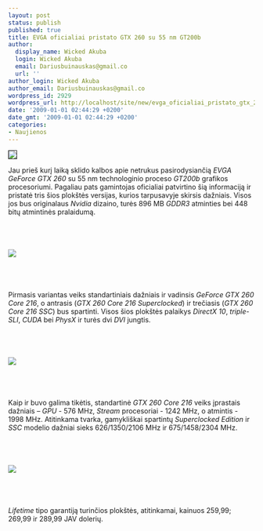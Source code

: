 ```yaml
---
layout: post
status: publish
published: true
title: EVGA oficialiai pristato GTX 260 su 55 nm GT200b
author:
  display_name: Wicked Akuba
  login: Wicked Akuba
  email: Dariusbuinauskas@gmail.co
  url: ''
author_login: Wicked Akuba
author_email: Dariusbuinauskas@gmail.co
wordpress_id: 2929
wordpress_url: http://localhost/site/new/evga_oficialiai_pristato_gtx_260_su_55_nm_gt200b/
date: '2009-01-01 02:44:29 +0200'
date_gmt: '2009-01-01 02:44:29 +0200'
categories:
- Naujienos
---
```

<div class="imgright"><img src="http://technews.lt/upl/Failai/evga-logo.jpg" border="1"></div>
<p>Jau prieš kurį laiką sklido kalbos apie netrukus pasirodysiančią <i>EVGA GeForce GTX 260</i> su 55 nm technologinio proceso <i>GT200b</i> grafikos procesoriumi. Pagaliau pats gamintojas oficialiai patvirtino šią informaciją ir pristatė tris šios plokštės versijas, kurios tarpusavyje skirsis dažniais. Visos jos bus originalaus <i>Nvidia</i> dizaino, turės 896 MB <i>GDDR3</i> atminties bei 448 bitų atmintinės pralaidumą.<br />
<br><br />
<br><br><img src="http://technews.lt/upl/Failai/EVGA_55nm_GeForce_GTX_260_SSC_01.jpg"><br><br />
<br><br />
<br>Pirmasis variantas veiks standartiniais dažniais ir vadinsis <i>GeForce GTX 260 Core 216</i>, o antrasis (<i>GTX 260 Core 216 Superclocked</i>) ir trečiasis (<i>GTX 260 Core 216 SSC</i>) bus spartinti. Visos šios plokštės palaikys <i>DirectX 10</i>, <i>triple-SLI</i>, <i>CUDA</i> bei <i>PhysX</i> ir turės dvi <i>DVI</i> jungtis.<br />
<br><br />
<br><br><img src="http://technews.lt/upl/Failai/EVGA_55nm_GeForce_GTX_260_SSC_03.jpg"><br> <br />
<br><br />
<br>Kaip ir buvo galima tikėtis, standartinė <i>GTX 260 Core 216</i> veiks įprastais dažniais – <i>GPU</i> - 576 MHz, <i>Stream</i> procesoriai - 1242 MHz, o atmintis - 1998 MHz. Atitinkama tvarka, gamykliškai spartintų <i>Superclocked Edition</i> ir <i>SSC</i> modelio dažniai sieks 626/1350/2106 MHz ir 675/1458/2304 MHz.<br />
<br><br />
<br><br><img src="http://technews.lt/upl/Failai/EVGA_55nm_GeForce_GTX_260_SSC_04.jpg"><br><br />
<br><br />
<br><i>Lifetime</i> tipo garantiją turinčios plokštės, atitinkamai, kainuos 259,99; 269,99 ir 289,99 JAV dolerių.<br />
<br><br />
<br><br />
<br></p>
